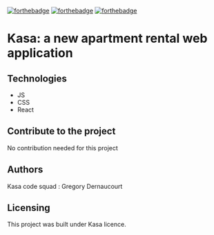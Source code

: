 [![forthebadge](https://forthebadge.com/images/badges/cc-0.svg)](https://forthebadge.com) [![forthebadge](https://forthebadge.com/images/badges/made-with-javascript.svg)](https://forthebadge.com) [![forthebadge](https://forthebadge.com/images/badges/uses-css.svg)](https://forthebadge.com)

# Kasa: a new apartment rental web application

## Technologies

- JS
- CSS
- React

## Contribute to the project

No contribution needed for this project

## Authors

Kasa code squad : Gregory Dernaucourt

## Licensing

This project was built under Kasa licence.

